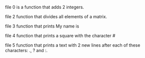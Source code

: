 file 0 is  a function that adds 2 integers.


file 2  function that divides all elements of a matrix.

file 3  function that prints My name is <first name> <last name>

file 4  function that prints a square with the character #

file 5 function that prints a text with 2 new lines after each of these characters: ., ? and :.
